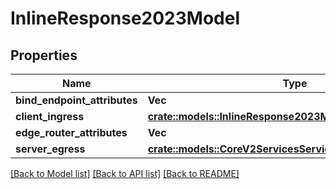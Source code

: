# InlineResponse2023Model

## Properties

Name | Type | Description | Notes
------------ | ------------- | ------------- | -------------
**bind_endpoint_attributes** | **Vec<String>** |  | 
**client_ingress** | [**crate::models::InlineResponse2023ModelClientIngress**](inline_response_202_3_model_clientIngress.md) |  | 
**edge_router_attributes** | **Vec<String>** |  | 
**server_egress** | [**crate::models::CoreV2ServicesServiceIdModelServerEgress**](_core_v2_services__serviceId__model_serverEgress.md) |  | 

[[Back to Model list]](../README.md#documentation-for-models) [[Back to API list]](../README.md#documentation-for-api-endpoints) [[Back to README]](../README.md)


